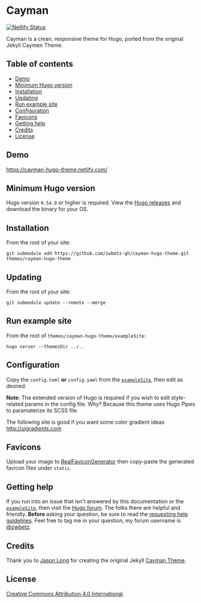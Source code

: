 # Cayman

[![Netlify Status](https://api.netlify.com/api/v1/badges/a050ba7f-deca-43ea-9e70-677784edf90c/deploy-status)](https://app.netlify.com/sites/cayman-hugo-theme/deploys)

Cayman is a clean, responsive theme for Hugo, ported from the original Jekyll Caymen Theme.

## Table of contents

- [Demo](#demo)
- [Minimum Hugo version](#minimum-hugo-version)
- [Installation](#installation)
- [Updating](#updating)
- [Run example site](#run-example-site)
- [Configuration](#configuration)
- [Favicons](#favicons)
- [Getting help](#getting-help)
- [Credits](#credits)
- [License](#license)

## Demo

https://cayman-hugo-theme.netlify.com/

## Minimum Hugo version

Hugo version `0.54.0` or higher is required. View the [Hugo releases](https://github.com/gohugoio/hugo/releases) and download the binary for your OS.

## Installation

From the root of your site:

```
git submodule add https://github.com/zwbetz-gh/cayman-hugo-theme.git themes/cayman-hugo-theme
```

## Updating

From the root of your site:

```
git submodule update --remote --merge
```

## Run example site

From the root of `themes/cayman-hugo-theme/exampleSite`:

```
hugo server --themesDir ../..
```

## Configuration

Copy the `config.toml` **or** `config.yaml` from the [`exampleSite`](https://github.com/zwbetz-gh/cayman-hugo-theme/tree/master/exampleSite), then edit as desired. 

**Note**: The extended version of Hugo is required if you wish to edit style-related params in the config file. Why? Because this theme uses Hugo Pipes to paramaterize its SCSS file. 

The following site is good if you want some color gradient ideas http://uigradients.com

## Favicons

Upload your image to [RealFaviconGenerator](https://realfavicongenerator.net/) then copy-paste the generated favicon files under `static`. 

## Getting help

If you run into an issue that isn't answered by this documentation or the [`exampleSite`](https://github.com/zwbetz-gh/cayman-hugo-theme/tree/master/exampleSite), then visit the [Hugo forum](https://discourse.gohugo.io/). The folks there are helpful and friendly. **Before** asking your question, be sure to read the [requesting help guidelines](https://discourse.gohugo.io/t/requesting-help/9132). Feel free to tag me in your question, my forum username is [@zwbetz](https://discourse.gohugo.io/u/zwbetz/summary).

## Credits

Thank you to [Jason Long](https://github.com/jasonlong) for creating the original Jekyll [Cayman Theme](https://github.com/jasonlong/cayman-theme). 

## License

[Creative Commons Attribution 4.0 International](http://creativecommons.org/licenses/by/4.0/). 
